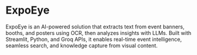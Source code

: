 # ExpoEye
ExpoEye is an AI-powered solution that extracts text from event banners, booths, and posters using OCR, then analyzes insights with LLMs. Built with Streamlit, Python, and Groq APIs, it enables real-time event intelligence, seamless search, and knowledge capture from visual content.

